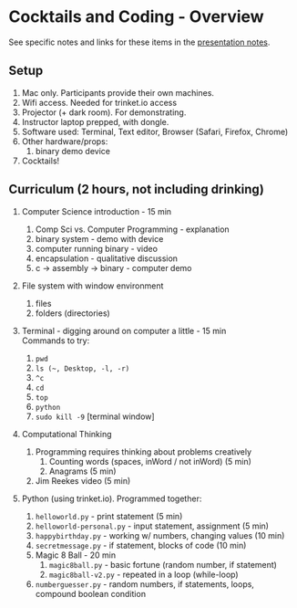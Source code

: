 Cocktails and Coding - Overview
===============================

See specific notes and links for these items in the [presentation notes](./presentation-notes).

Setup
-----

1. Mac only. Participants provide their own machines.
2. Wifi access. Needed for trinket.io access
3. Projector (+ dark room). For demonstrating.
4. Instructor laptop prepped, with dongle.
5. Software used: Terminal, Text editor, Browser (Safari, Firefox, Chrome)
6. Other hardware/props:
    1. binary demo device
7. Cocktails!

Curriculum (2 hours, not including drinking)
--------------------------------------------

1. Computer Science introduction - 15 min
    1. Comp Sci vs. Computer Programming - explanation
    2. binary system - demo with device
    3. computer running binary - video
    4. encapsulation - qualitative discussion
    5. c -> assembly -> binary - computer demo

2. File system with window environment
    1. files
    2. folders (directories)
     
3. Terminal - digging around on computer a little - 15 min  
    Commands to try: 
    1. `pwd`
    2. `ls (~, Desktop, -l, -r)`
    3. `^c`
    4. `cd`
    5. `top`
    6. `python`
    7. `sudo kill -9` [terminal window]
    
4. Computational Thinking
    1. Programming requires thinking about problems creatively
        1. Counting words (spaces, inWord / not inWord) (5 min)
        2. Anagrams  (5 min)
    2. Jim Reekes video (5 min)

5. Python (using trinket.io). Programmed together:

    1. `helloworld.py` - print statement (5 min)
    2. `helloworld-personal.py` - input statement, assignment (5 min)
    3. `happybirthday.py` - working w/ numbers, changing values (10 min)
    4. `secretmessage.py` - if statement, blocks of code (10 min)
    5. Magic 8 Ball - 20 min  
        1. `magic8ball.py` - basic fortune (random number, if statement)
        2. `magic8ball-v2.py` - repeated in a loop (while-loop)
    6. `numberguesser.py` - random numbers, if statements, loops, compound boolean condition




